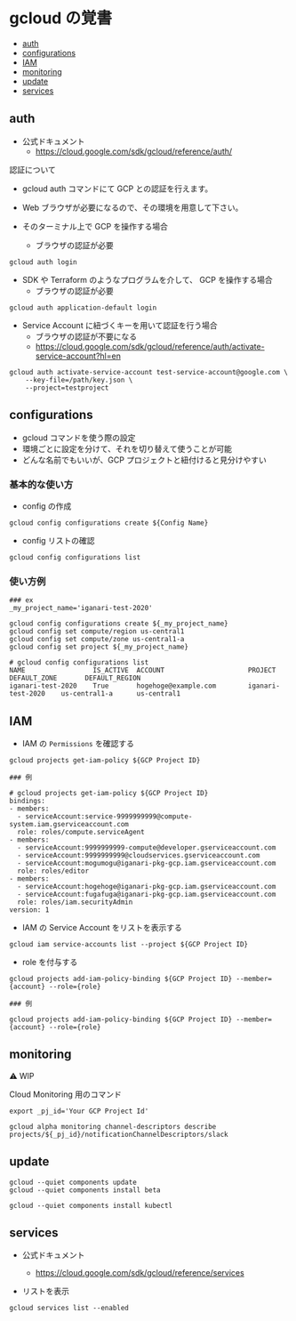 # gcloud の覚書

+ [auth](./README.md#auth)
+ [configurations](./README.md#configurations)
+ [IAM](./README.md#iam)
+ [monitoring](./README.md#monitoring)
+ [update](./README.md#update)
+ [services](./README.md#services)


## auth

+ 公式ドキュメント
    + https://cloud.google.com/sdk/gcloud/reference/auth/

認証について

+ gcloud auth コマンドにて GCP との認証を行えます。
+ Web ブラウザが必要になるので、その環境を用意して下さい。

+ そのターミナル上で GCP を操作する場合
    + ブラウザの認証が必要

```
gcloud auth login
```
 
+ SDK や Terraform のようなプログラムを介して、 GCP を操作する場合
    + ブラウザの認証が必要

```
gcloud auth application-default login
```

+ Service Account に紐づくキーを用いて認証を行う場合
    + ブラウザの認証が不要になる
    + https://cloud.google.com/sdk/gcloud/reference/auth/activate-service-account?hl=en

```
gcloud auth activate-service-account test-service-account@google.com \
    --key-file=/path/key.json \
    --project=testproject
```

## configurations

+ gcloud コマンドを使う際の設定
+ 環境ごとに設定を分けて、それを切り替えて使うことが可能
+ どんな名前でもいいが、GCP プロジェクトと紐付けると見分けやすい

### 基本的な使い方

+ config の作成

```
gcloud config configurations create ${Config Name}
```

+ config リストの確認

```
gcloud config configurations list
```

### 使い方例

```
### ex
_my_project_name='iganari-test-2020'

gcloud config configurations create ${_my_project_name}
gcloud config set compute/region us-central1
gcloud config set compute/zone us-central1-a
gcloud config set project ${_my_project_name}

# gcloud config configurations list
NAME                 IS_ACTIVE  ACCOUNT                     PROJECT              DEFAULT_ZONE       DEFAULT_REGION
iganari-test-2020    True       hogehoge@example.com        iganari-test-2020    us-central1-a      us-central1
```

## IAM

+ IAM の `Permissions` を確認する

```
gcloud projects get-iam-policy ${GCP Project ID}
```
```
### 例

# gcloud projects get-iam-policy ${GCP Project ID}
bindings:
- members:
  - serviceAccount:service-9999999999@compute-system.iam.gserviceaccount.com
  role: roles/compute.serviceAgent
- members:
  - serviceAccount:9999999999-compute@developer.gserviceaccount.com
  - serviceAccount:9999999999@cloudservices.gserviceaccount.com
  - serviceAccount:mogumogu@iganari-pkg-gcp.iam.gserviceaccount.com
  role: roles/editor
- members:
  - serviceAccount:hogehoge@iganari-pkg-gcp.iam.gserviceaccount.com
  - serviceAccount:fugafuga@iganari-pkg-gcp.iam.gserviceaccount.com
  role: roles/iam.securityAdmin
version: 1
```


+ IAM の Service Account をリストを表示する

```
gcloud iam service-accounts list --project ${GCP Project ID}
```

+ role を付与する

```
gcloud projects add-iam-policy-binding ${GCP Project ID} --member={account} --role={role}
```
```
### 例

gcloud projects add-iam-policy-binding ${GCP Project ID} --member={account} --role={role}
```


## monitoring

:warning: WIP

Cloud Monitoring 用のコマンド

```
export _pj_id='Your GCP Project Id'
```

```
gcloud alpha monitoring channel-descriptors describe projects/${_pj_id}/notificationChannelDescriptors/slack
```

## update

```
gcloud --quiet components update
gcloud --quiet components install beta
```
```
gcloud --quiet components install kubectl
```


## services

+ 公式ドキュメント
    + https://cloud.google.com/sdk/gcloud/reference/services

+ リストを表示

```
gcloud services list --enabled
```
